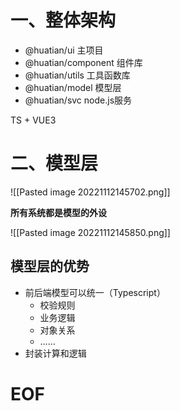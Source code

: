 
# 一、整体架构

- @huatian/ui 主项目
- @huatian/component 组件库
- @huatian/utils 工具函数库
- @huatian/model 模型层
- @huatian/svc node.js服务

TS + VUE3


# 二、模型层

![[Pasted image 20221112145702.png]]

**所有系统都是模型的外设**

![[Pasted image 20221112145850.png]]

## 模型层的优势

- 前后端模型可以统一（Typescript）
	- 校验规则
	- 业务逻辑
	- 对象关系
	- ……
- 封装计算和逻辑



# EOF
